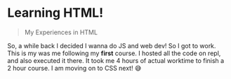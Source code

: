 # Learning HTML!

>My Experiences in HTML

So, a while back I decided I wanna do JS and web dev! So I got to work. This is my was me following my **first** course. I hosted all the code on repl, and also executed it there. It took me 4 hours of actual worktime to finish a 2 hour course. I am moving on to CSS next! 😅
